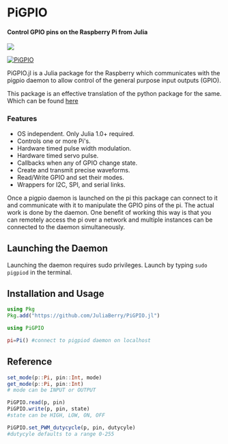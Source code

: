 # PiGPIO

#### Control GPIO pins on the Raspberry Pi from Julia

[![][docs-stable-img]][docs-stable-url]

[docs-stable-img]: https://img.shields.io/badge/docs-stable-blue.svg
[docs-stable-url]: https://pkg.julialang.org/docs/PiGPIO/

[![PiGPIO](https://img.youtube.com/vi/UmSQjkaATk8/0.jpg)](https://www.youtube.com/watch?v=UmSQjkaATk8)

PiGPIO.jl is a Julia package for the Raspberry which communicates with the pigpio
daemon to allow control of the general purpose
input outputs (GPIO).

This package is an effective translation of the python package for the same.
Which can be found [here](http://abyz.me.uk/rpi/pigpio/python.html)

### Features

* OS independent. Only Julia 1.0+ required.
* Controls one or more Pi's.
* Hardware timed pulse width modulation.
* Hardware timed servo pulse.
* Callbacks when any of GPIO change state.
* Create and transmit precise waveforms.
* Read/Write GPIO and set their modes.
* Wrappers for I2C, SPI, and serial links.

Once a pigpio daemon is launched on the pi this package can connect to
it and communicate with it to manipulate the GPIO pins of the pi. The actual
work is done by the daemon. One benefit of working this way is that you can
remotely access the pi over a network and multiple instances can be connected
to the daemon simultaneously.

## Launching the Daemon

Launching the daemon requires sudo privileges. Launch by typing `sudo pigpiod`
in the terminal.

## Installation and Usage

```julia
using Pkg
Pkg.add("https://github.com/JuliaBerry/PiGPIO.jl")

using PiGPIO

pi=Pi() #connect to pigpiod daemon on localhost
```

## Reference

```julia
set_mode(p::Pi, pin::Int, mode)
get_mode(p::Pi, pin::Int)
# mode can be INPUT or OUTPUT

PiGPIO.read(p, pin)
PiGPIO.write(p, pin, state)
#state can be HIGH, LOW, ON, OFF

PiGPIO.set_PWM_dutycycle(p, pin, dutycyle)
#dutycyle defaults to a range 0-255
```
